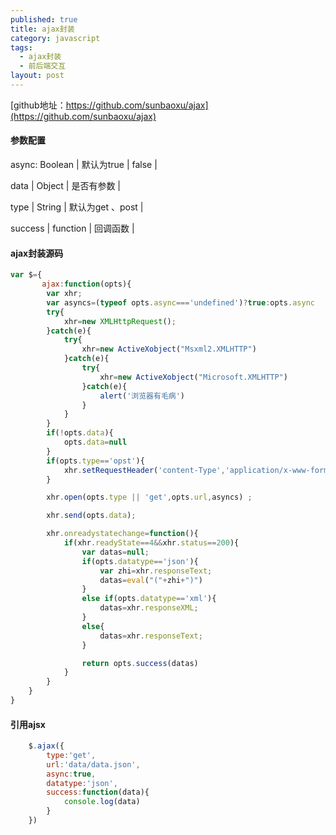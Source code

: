 ```yaml
---
published: true
title: ajax封装
category: javascript
tags: 
  - ajax封装
  - 前后端交互
layout: post
---
```


[github地址：https://github.com/sunbaoxu/ajax](https://github.com/sunbaoxu/ajax)

#### 参数配置
async: Boolean    |   默认为true | false |

data | Object   | 是否有参数 |

type | String   | 默认为get 、post |

success | function | 回调函数 |


#### ajax封装源码
```javascript
var $={
	   ajax:function(opts){
		var xhr;
		var asyncs=(typeof opts.async==='undefined')?true:opts.async
		try{
			xhr=new XMLHttpRequest();
		}catch(e){
			try{
				xhr=new ActiveXobject("Msxml2.XMLHTTP")
			}catch(e){
				try{
					xhr=new ActiveXobject("Microsoft.XMLHTTP")
				}catch(e){
					alert('浏览器有毛病')
				}
			}
		}
		if(!opts.data){
			opts.data=null
		}
		if(opts.type=='opst'){
			xhr.setRequestHeader('content-Type','application/x-www-form-urlencoded')
		}

		xhr.open(opts.type || 'get',opts.url,asyncs) ;

		xhr.send(opts.data);

		xhr.onreadystatechange=function(){		
			if(xhr.readyState==4&&xhr.status==200){
				var datas=null;
				if(opts.datatype=='json'){
					var zhi=xhr.responseText;
					datas=eval("("+zhi+")")
				}
				else if(opts.datatype=='xml'){
					datas=xhr.responseXML;
				}
				else{
					datas=xhr.responseText;
				}

				return opts.success(datas)
			}			
		}
	}
}

```

#### 引用ajsx
```javascript
	$.ajax({
		type:'get',
		url:'data/data.json',
		async:true,
		datatype:'json',
		success:function(data){
			console.log(data)
		}
	})
```